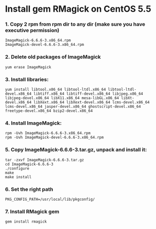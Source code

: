 Install gem RMagick on CentOS 5.5
======

<h3>1. Copy 2 rpm from rpm dir to any dir (make sure you have executive permission)</h3>

    ImageMagick-6.6.6-3.x86_64.rpm
    ImageMagick-devel-6.6.6-3.x86_64.rpm

<h3>2. Delete old packages of ImageMagick</h3>

    yum erase ImageMagick
    
<h3>3. Install libraries:</h3>

    yum install libtool.x86_64 libtool-ltdl.x86_64 libtool-ltdl-devel.x86_64 libtiff.x86_64 libtiff-devel.x86_64 libjpeg.x86_64 libjpeg-devel.x86_64 libX11.x86_64 mesa-libGL.x86_64 libXt-devel.x86_64 libXext.x86_64 libXext-devel.x86_64 lcms-devel.x86_64 lcms-devel.x86_64 jasper-devel.x86_64 ghostscript-devel.x86_64 freetype-devel.x86_64 bzip2-devel.x86_64

<h3>4. Install ImageMagick:</h3>

    rpm -Uvh ImageMagick-6.6.6-3.x86_64.rpm
    rpm -Uvh ImageMagick-devel-6.6.6-3.x86_64.rpm

<h3>5. Copy ImageMagick-6.6.6-3.tar.gz, unpack and install it:</h3>
    
    tar -zxvf ImageMagick-6.6.6-3.tar.gz
    cd ImageMagick-6.6.6-3
    ./configure
    make
    make install
    
<h3>6. Set the right path</h3>

    PKG_CONFIG_PATH=/usr/local/lib/pkgconfig/
    
<h3>7. Install RMagick gem</h3>

    gem install rmagick
